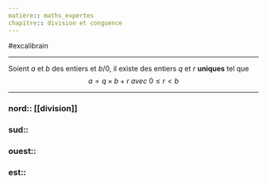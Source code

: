 ```yaml
---
matière:: maths_expertes
chapitre:: division et conguence
---
```

#excalibrain 
___

Soient $a$ et $b$ des entiers et $b/0$, il existe des entiers $q$ et $r$ **uniques** tel que $$a=q\times b+r\textit{ avec } 0 \le r < b$$

---
### nord:: [[division]]
### sud:: 
### ouest:: 
### est:: 